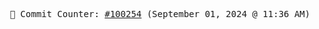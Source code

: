 <p align="center">
    <samp>
        📮 Commit Counter: <a href="https://github.com/Javascript-void0/Javascript-void0/commits/main">#100254</a> (September 01, 2024 @ 11:36 AM)
    </samp>
</p>